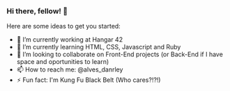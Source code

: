 ### Hi there, fellow! 👋


Here are some ideas to get you started:

- 🔭 I’m currently working at Hangar 42
- 🌱 I’m currently learning HTML, CSS, Javascript and Ruby
- 👯 I’m looking to collaborate on Front-End projects (or Back-End if I have space and oportunities to learn)
- 📫 How to reach me: @alves_danrley
- ⚡ Fun fact: I'm Kung Fu Black Belt (Who cares?!?!)
